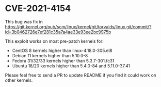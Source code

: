 # CVE-2021-4154

This bug was fix in https://git.kernel.org/pub/scm/linux/kernel/git/torvalds/linux.git/commit/?id=3b0462726e7ef281c35a7a4ae33e93ee2bc9975b

This exploit works on most pre-patch kernels for:

* CentOS 8 kernels higher than linux-4.18.0-305.el8
* Debian 11 kernels higher than 5.10.0-8
* Fedora 31/32/33 kernels higher than 5.3.7-301.fc31
* Ubuntu 18/20 kernels higher than 5.4.0-84 and 5.11.0-37.41

Please feel free to send a PR to update README if you find it could work on other kernels.
